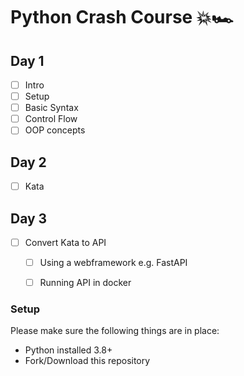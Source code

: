 # Python Crash Course 💥🏎️

## Day 1
- [ ] Intro
- [ ] Setup
- [ ] Basic Syntax
- [ ] Control Flow
- [ ] OOP concepts

## Day 2
- [ ] Kata

## Day 3
- [ ] Convert Kata to API
  - [ ] Using a webframework e.g. FastAPI
  - [ ] Running API in docker


### Setup

Please make sure the following things are in place:

- Python installed 3.8+
- Fork/Download this repository
